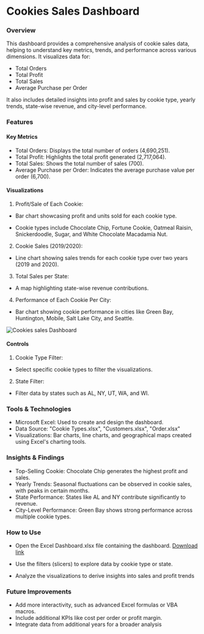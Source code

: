# Cookies Sales Dashboard
### Overview
This dashboard provides a comprehensive analysis of cookie sales data, helping to understand key metrics, trends, and performance across various dimensions. It visualizes data for:
-	Total Orders
-	Total Profit
-	Total Sales
-	Average Purchase per Order

  It also includes detailed insights into profit and sales by cookie type, yearly trends, state-wise revenue, and city-level performance.

  ### Features
  #### Key Metrics
-	Total Orders: Displays the total number of orders (4,690,251).
-	Total Profit: Highlights the total profit generated (2,717,064).
-	Total Sales: Shows the total number of sales (700).
-	Average Purchase per Order: Indicates the average purchase value per order (6,700).

#### Visualizations
  1.	Profit/Sale of Each Cookie:
     
   -	Bar chart showcasing profit and units sold for each cookie type.
     
   -	Cookie types include Chocolate Chip, Fortune Cookie, Oatmeal Raisin, 
            Snickerdoodle, Sugar, and White Chocolate Macadamia Nut.


  2.	Cookie Sales (2019/2020):
     
  - Line chart showing sales trends for each cookie type over two 
             years (2019 and 2020).
     
  3.	Total Sales per State:
     
  -	A map highlighting state-wise revenue contributions.
      
  4.	Performance of Each Cookie Per City:
     
   -	Bar chart showing cookie performance in cities like Green Bay, 
            Huntington, Mobile, Salt Lake City, and Seattle.

![Cookies sales Dashboard](https://github.com/user-attachments/assets/b3c8c565-b82f-4d27-acf1-9d4c2be12b7c)

    
 #### Controls
 1.	Cookie Type Filter:
    
   -	Select specific cookie types to filter the visualizations.
2.	State Filter:

   -	Filter data by states such as AL, NY, UT, WA, and WI.

### Tools & Technologies
- Microsoft Excel: Used to create and design the dashboard.
- Data Source: "Cookie Types.xlsx", "Customers.xlsx", "Order.xlsx"
-	Visualizations: Bar charts, line charts, and geographical maps created using 
   Excel's charting tools.

### Insights & Findings
-	Top-Selling Cookie: Chocolate Chip generates the highest profit and sales.
-	Yearly Trends: Seasonal fluctuations can be observed in cookie sales, with 
   peaks in certain months.
-	State Performance: States like AL and NY contribute significantly to revenue.
-	City-Level Performance: Green Bay shows strong performance across multiple 
   cookie types.

### How to Use
-	Open the Excel Dashboard.xlsx file containing the dashboard.
   [Download link]()  

-	Use the filters (slicers) to explore data by cookie type or state.
-	Analyze the visualizations to derive insights into sales and profit trends

### Future Improvements
-	Add more interactivity, such as advanced Excel formulas or VBA macros.
-	Include additional KPIs like cost per order or profit margin.
-	Integrate data from additional years for a broader analysis

